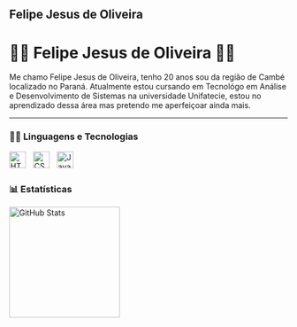 ## Felipe Jesus de Oliveira

# 🧙‍♂️ Felipe Jesus de Oliveira 🧙‍♂️

Me chamo Felipe Jesus de Oliveira, tenho 20 anos sou da região de Cambé localizado no Paraná. Atualmente estou cursando em Tecnológo em Análise e Desenvolvimento de Sistemas na universidade Unifatecie, estou no aprendizado dessa área mas pretendo me aperfeiçoar ainda mais.

---

### 👨‍💻 Linguagens e Tecnologias

<img 
    align="left" 
    alt="HTML"
    title="HTML" 
    width="30px" 
    style="padding-right: 10px;" 
    src="https://cdn.jsdelivr.net/gh/devicons/devicon@latest/icons/html5/html5-original.svg" 
/>
<img 
    align="left" 
    alt="CSS" 
    title="CSS"
    width="30px" 
    style="padding-right: 10px;" 
    src="https://cdn.jsdelivr.net/gh/devicons/devicon@latest/icons/css3/css3-original.svg" 
/>
<img 
    align="left" 
    alt="JavaScript" 
    title="JavaScript"
    width="30px" 
    style="padding-right: 10px;" 
    src="https://cdn.jsdelivr.net/gh/devicons/devicon@latest/icons/javascript/javascript-original.svg" 
/>

<br/>
<br/>

### 📊 Estatísticas

<p>
  <img 
    align="left" 
    alt="GitHub Stats" 
    height="200" 
    style="padding-right: 10px;" 
    src="https://github-readme-stats.vercel.app/api?username=LP9834e&show_icons=true&theme=tokyonight&include_all_commits=true&locale=pt-br" 
  />

</p>
